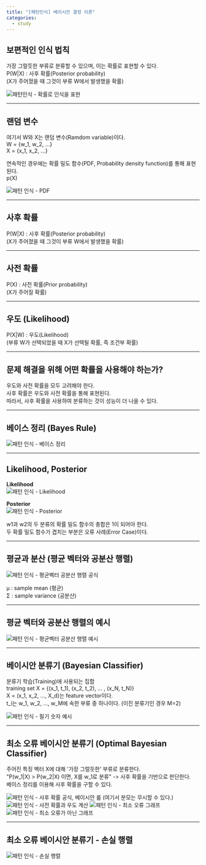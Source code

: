 ```yaml
---
title: "[패턴인식] 베이시안 결정 이론"
categories:
  - study
---
```


## 보편적인 인식 법칙
가장 그럴듯한 부류로 분류할 수 있으며, 이는 확률로 표현할 수 있다.  
P(W|X) : 사후 확률(Posterior probability)  
(X가 주어졌을 때 그것이 부류 W에서 발생했을 확률)

<img src="/assets/images/bayesianRule (1).png" alt="패턴인식 - 확률로 인식을 표현">

---

## 랜덤 변수
여기서 W와 X는 랜덤 변수(Ramdom variable)이다.  
W = {w_1, w_2, ...}  
X = {x_1, x_2, ...}

연속적인 경우에는 확률 밀도 함수(PDF, Probability density function)를 통해 표현된다.  
p(X)

<img src="/assets/images/bayesianRule (2).png" alt="패턴 인식 - PDF">

---

## 사후 확률
P(W|X) : 사후 확률(Posterior probability)  
(X가 주어졌을 때 그것이 부류 W에서 발생했을 확률)

---

## 사전 확률
P(X) : 사전 확률(Prior probability)  
(X가 주어질 확률)

---

## 우도 (Likelihood)
P(X|W) : 우도(Likelihood)  
(부류 W가 선택되었을 때 X가 선택될 확률, 즉 조건부 확률)

---

## 문제 해결을 위해 어떤 확률을 사용해야 하는가?
우도와 사전 확률을 모두 고려해야 한다.  
사후 확률은 우도와 사전 확률을 통해 표현된다.  
따라서, 사후 확률을 사용하여 분류하는 것이 성능이 더 나을 수 있다.

---

## 베이스 정리 (Bayes Rule)

<img src="/assets/images/bayesianRule (3).png" alt="패턴 인식 - 베이스 정리">

---

## Likelihood, Posterior

**Likelihood**  
<img src="/assets/images/bayesianRule (4).png" alt="패턴 인식 - Likelihood">

**Posterior**  
<img src="/assets/images/bayesianRule (5).png" alt="패턴 인식 - Posterior">

w1과 w2의 두 분류의 확률 밀도 함수의 총합은 1이 되어야 한다.  
두 확률 밀도 함수가 겹치는 부분은 오류 사례(Error Case)이다.

---

## 평균과 분산 (평균 벡터와 공분산 행렬)

<img src="/assets/images/bayesianRule (6).png" alt="패턴 인식 - 평균벡터 공분산 행렬 공식">

μ : sample mean (평균)  
Σ : sample variance (공분산)

---

## 평균 벡터와 공분산 행렬의 예시

<img src="/assets/images/bayesianRule (7).png" alt="패턴 인식 - 평균벡터 공분산 행렬 예시">

---

## 베이시안 분류기 (Bayesian Classifier)

분류기 학습(Training)에 사용되는 집합  
training set X = {(x_1, t_1), (x_2, t_2), ... , (x_N, t_N)}  
X = (x_1, x_2, ..., X_d)는 feature vector이다.  
t_i는 w_1, w_2, ..., w_M에 속한 부류 중 하나이다. (이진 분류기인 경우 M=2)

<img src="/assets/images/bayesianRule (8).png" alt="패턴 인식 - 필기 숫자 예시">

---

## 최소 오류 베이시안 분류기 (Optimal Bayesian Classifier)

주어진 특징 벡터 X에 대해 '가장 그럴듯한' 부류로 분류한다.  
"P(w_1|X) > P(w_2|X) 이면, X를 w_1로 분류" -> 사후 확률을 기반으로 판단한다.  
베이스 정리를 이용해 사후 확률을 구할 수 있다.

<img src="/assets/images/bayesianRule (9).png" alt="패턴 인식 - 사후 확률 공식, 베이시안 룰">  
(여기서 분모는 무시할 수 있다.)

<img src="/assets/images/bayesianRule (10).png" alt="패턴 인식 - 사전 확률과 우도 계산">

<img src="/assets/images/bayesianRule (11).png" alt="패턴 인식 - 최소 오류 그래프">

<img src="/assets/images/bayesianRule (12).png" alt="패턴 인식 - 최소 오류가 아닌 그래프">

---

## 최소 오류 베이시안 분류기 - 손실 행렬

<img src="/assets/images/bayesianRule (13).png" alt="패턴 인식 - 손실 행렬">
